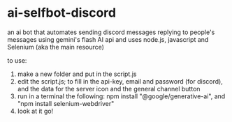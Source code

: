 # ai-selfbot-discord
an ai bot that automates sending discord messages replying to people's messages using gemini's flash AI api and uses node.js, javascript and Selenium (aka the main resource)

to use:
1) make a new folder and put in the script.js
2) edit the script.js; to fill in the api-key, email and password (for discord), and the data for the server icon and the general channel button
3) run in a terminal the following: npm install "@google/generative-ai", and "npm install selenium-webdriver"
4) look at it go!
